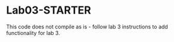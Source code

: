 # Lab03-STARTER

This code does not compile as is - follow lab 3 instructions to add functionality for lab 3.
